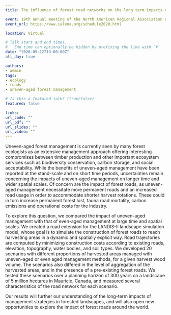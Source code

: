 ```yaml
---
title: The influence of forest road networks on the long term impacts of uneven-aged management

event: 19th annual meeting of the North American Regional Association of the International Association for Landscape Ecology (NA-IALE)
event_url: https://www.ialena.org/schedule2020.html

location: Virtual

# Talk start and end times.
#   End time can optionally be hidden by prefixing the line with `#`.
date: "2020-05-12T13:00:00Z"
all_day: true

authors:
- admin
tags:
- ecology
- roads
- uneven-aged forest management

# Is this a featured talk? (true/false)
featured: false

links:
url_code: ""
url_pdf: ""
url_slides: ""
url_video: ""
---
```


Uneven-aged forest management is currently seen by many forest ecologists as an extensive management approach offering interesting compromises between timber production and other important ecosystem services such as biodiversity conservation, carbon storage, and social acceptability. While the benefits of uneven-aged management have been reported at the stand-scale and on short time periods, uncertainties remain concerning the impacts of uneven-aged management on longer time and wider spatial scales. Of concern are the impact of forest roads, as uneven-aged management necessitate more permanent roads and an increased road usage in order to accommodate shorter harvest rotations. These could in turn increase permanent forest lost, fauna road mortality, carbon emissions and operational costs for the industry.

To explore this question, we compared the impact of uneven-aged management with that of even-aged management at large time and spatial scales. We created a road extension for the LANDIS-II landscape simulation model, whose goal is to simulate the construction of forest roads to reach harvesting areas in a dynamic and spatially explicit way. Road trajectories are computed by minimizing construction costs according to existing roads, elevation, topography, water bodies, and soil types. We developed 20 scenarios with different proportions of harvested areas managed with uneven-aged or even aged management methods, for a given harvest wood volume. The scenarios also differed in the level of aggregation of the harvested areas, and in the presence of a pre-existing forest roads. We tested these scenarios over a planning horizon of 300 years on a landscape of 5 million hectares in Mauricie, Canada, and measured several characteristics of the road network for each scenario.

Our results will further our understanding of the long-term impacts of management strategies in forested landscapes, and will also open new opportunities to explore the impact of forest roads around the world.